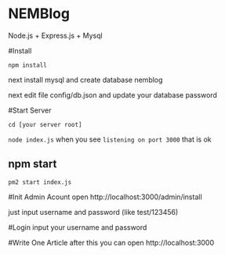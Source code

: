 # NEMBlog
Node.js + Express.js + Mysql


#Install
  
  `npm install`

next install mysql and create database nemblog

next edit file config/db.json and update your database password

#Start Server

`cd [your server root]`

`node index.js`
when you see `listening on port 3000` that is ok

## npm start 

```
pm2 start index.js
```

#Init Admin Acount
open http://localhost:3000/admin/install

just input username and password (like test/123456)

#Login 
input your username and password 

#Write One Article
after this you can open http://localhost:3000

